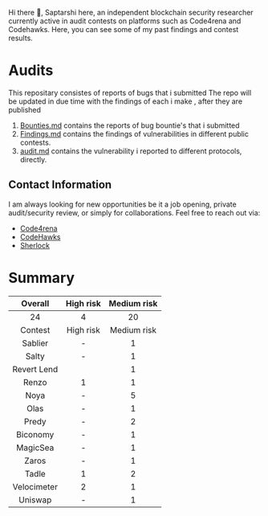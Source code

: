 
Hi there 👋, Saptarshi here, an independent blockchain security researcher currently active in audit contests on platforms such as Code4rena and Codehawks. Here, you can see some of my past findings and contest results.



# Audits
This repositary consistes of reports of bugs that i submitted
The repo will be updated in due time with the findings of each i make , after they are published

1. [Bounties.md](https://github.com/Saptarshi1010/Audits/blob/main/bounties.md) contains the reports of bug bountie's that i submitted
2. [Findings.md](https://github.com/Saptarshi1010/Audits/blob/main/findings.md) contains the findings of vulnerabilities in different public contests.
4. [audit.md](https://github.com/Saptarshi1010/Audits/blob/main/audit.md) contains the vulnerability i reported to different protocols, directly.



   
## Contact Information
I am always looking for new opportunities be it a job opening, private audit/security review, or simply for collaborations. Feel free to reach out via:
 - [Code4rena](https://code4rena.com/@MSaptarshi)
 - [CodeHawks](https://www.codehawks.com/profile/clo5qv6340012l908bg06iu1w)
 - [Sherlock](https://audits.sherlock.xyz/watson/MSaptarshi)

# Summary 
| Overall | High risk | Medium risk |
|:--:|:--:|:--:|
| 24  | 4  |  20 |  
| Contest | High risk | Medium risk | Ranking | Security report |
| Sablier | - | 1 | - |[Report](https://codehawks.cyfrin.io/c/2024-05-Sablier/s/clwti4umh000g127d7xby43xe) |
| Salty | - | 1 |  | [Report](https://github.com/code-423n4/2024-01-salty-findings/issues/784) |
| Revert Lend |  | 1 | | [Report](https://github.com/code-423n4/2024-03-revert-lend-findings/issues/175) |
| Renzo | 1 | 1 | - |[H](https://github.com/code-423n4/2024-04-renzo-findings/issues/484), [M](https://github.com/code-423n4/2024-04-renzo-findings/issues/326) |
| Noya | - | 5 | - |[not yet public](....) |
| Olas | - | 1 | - |[not yet public](...)| 
| Predy  | - | 2  | - |[not yet public](....)|
| Biconomy | - | 1 | - | [Report](https://codehawks.cyfrin.io/c/2024-07-biconomy/s/clydxokc20009s0uq38nw9vrh)
| MagicSea | - | 1 | - | [Report]()
| Zaros | - | 1 | - | [Report]()
| Tadle | 1 | 2 | - | [Report]()
| Velocimeter | 2 | 1 | - | [Report]()
| Uniswap | -   | 1 | - | [Report]()

